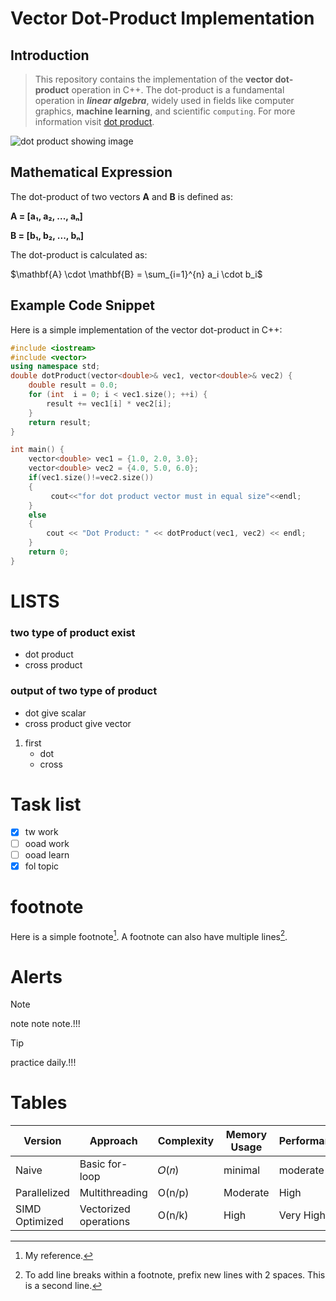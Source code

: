 # **Vector Dot-Product Implementation**

## **Introduction**
>This repository contains the implementation of the **vector dot-product** operation in C++. The dot-product is a fundamental operation in ***linear algebra***, widely used in fields like computer graphics, **machine learning**, and scientific `computing`.
For more information visit [dot product](https://byjus.com/maths/dot-product-of-two-vectors/).

![dot product showing image](https://cdn1.byjus.com/wp-content/uploads/2022/09/Dot-Product-Of-Two-Vectors-1.png)
## **Mathematical Expression**
The dot-product of two vectors **A** and **B** is defined as:

**A = [a₁, a₂, ..., aₙ]**

**B = [b₁, b₂, ..., bₙ]**

The dot-product is calculated as:

$\mathbf{A} \cdot \mathbf{B} = \sum_{i=1}^{n} a_i \cdot b_i$

## **Example Code Snippet**
Here is a simple implementation of the vector dot-product in C++:

```cpp
#include <iostream>
#include <vector>
using namespace std;
double dotProduct(vector<double>& vec1, vector<double>& vec2) {
    double result = 0.0;
    for (int  i = 0; i < vec1.size(); ++i) {
        result += vec1[i] * vec2[i];
    }
    return result;
}

int main() {
    vector<double> vec1 = {1.0, 2.0, 3.0};
    vector<double> vec2 = {4.0, 5.0, 6.0};
    if(vec1.size()!=vec2.size())
    {
         cout<<"for dot product vector must in equal size"<<endl;
    }
    else
    {
        cout << "Dot Product: " << dotProduct(vec1, vec2) << endl;
    } 
    return 0;
}
```
# LISTS
### two type of product exist
* dot product
* cross product
### output of two type of product
+ dot give scalar
+ cross product give vector

1. first 
   - dot 
   - cross
# Task list
- [x] tw work
- [ ] ooad work
- [ ] ooad learn
- [x] fol topic
# footnote
Here is a simple footnote[^1].
A footnote can also have multiple lines[^2].

[^1]: My reference.
[^2]: To add line breaks within a footnote, prefix new lines with 2 spaces.
  This is a second line.
# Alerts 
> [!NOTE]
> note note note.!!!

> [!TIP]
> practice daily.!!!
# Tables 

|Version|Approach|Complexity|Memory Usage|Performance|
|----|----|----|----|----|
|Naive|	Basic for-loop|	𝑂(𝑛)|minimal|moderate|
|Parallelized|	Multithreading|O(n/p)|	Moderate|	High|
SIMD Optimized|	Vectorized operations|O(n/k)|	High	|Very High|